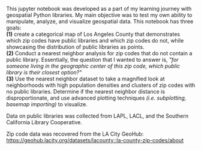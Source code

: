 This jupyter notebook was developed as a part of my learning journey with geospatial Python libraries.
My main objective was to test my own ability to manipulate, analyze, and visualize geospatial data.
This notebook has three goals:  
**(1)** create a categorical map of Los Angeles County that demonstrates which 
zip codes have public libraries and which zip codes do not, while showcasing the distribution of public libraries
as points.  
**(2)** Conduct a nearest neighbor analysis for zip codes that do not contain a public library. Essentially,
the question that I wanted to answer is, *"for someone living in the geographic center of this zip code, which public library
is their closest option?"*   
**(3)** Use the nearest neighbor dataset to take a magnified look at neighborhoods with 
high population densities and clusters of zip codes with no public libraries. Determine if the nearest neighbor
distance is disproportionate, and use advanced plotting techniques *(i.e. subplotting, basemap importing)* to visualize.

  
Data on public libraries was collected from LAPL, LACL, and the Southern California Library Cooperative.

  
Zip code data was recovered from the LA City GeoHub: https://geohub.lacity.org/datasets/lacounty::la-county-zip-codes/about
